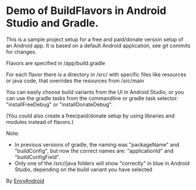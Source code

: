# Demo of BuildFlavors in Android Studio and Gradle.

This is a sample project setup for a free and paid/donate version setup of an Android app. It is based on a default Android application, see git commits for changes.

Flavors are specified in /app/build.gradle

For each flavor there is a directory in /src/<flavor> with specific files like resources or java code, that overrides the resources from /src/main

You can easily choose build variants from the UI in Android Studio, or you can use the gradle tasks from the commandline or gradle task selector: "installFreeDebug" or "installDonateDebug".

(You could also create a free/paid/donate setup by using libraries and modules instead of flavors.)

Note:

* In previous versions of gradle, the naming was "packageName" and "buildConfig",
but now the correct names are: "applicationId" and "buildConfigField".
* Only one of the /src/<flavor>/java folders will show "correctly" in blue in Android Studio, depending on the build variant you have selected

By [EnvyAndroid](http://envyandroid.com)

